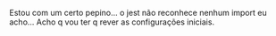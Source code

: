 Estou com um certo pepino... o jest não reconhece nenhum import eu acho...
Acho q vou ter q rever as configurações iniciais.
